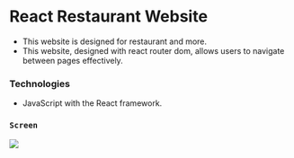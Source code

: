 # React Restaurant Website

- This website is designed for restaurant and more.
- This website, designed with react router dom, allows users to navigate between pages effectively.

### Technologies

- JavaScript with the React framework.

### `Screen`

![](screen.gif)
